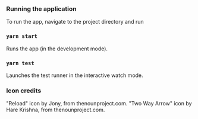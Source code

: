 ### Running the application

To run the app, navigate to the project directory and run

### `yarn start`

Runs the app (in the development mode).

### `yarn test`

Launches the test runner in the interactive watch mode.

### Icon credits

"Reload" icon by Jony, from thenounproject.com.
"Two Way Arrow" icon by Hare Krishna, from thenounproject.com.
